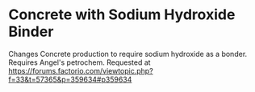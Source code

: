 # Concrete with Sodium Hydroxide Binder
Changes Concrete production to require sodium hydroxide as a bonder. Requires Angel's petrochem. Requested at https://forums.factorio.com/viewtopic.php?f=33&t=57365&p=359634#p359634
